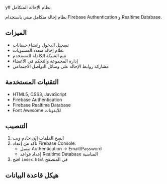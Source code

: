 y# نظام الإحالة المتكامل

نظام إحالة متكامل مبني باستخدام Firebase Authentication و Realtime Database.

## الميزات

- تسجيل الدخول وإنشاء حسابات
- نظام إحالة متعدد المستويات
- تتبع الشبكة الكاملة للمستخدم
- إدارة المجموعة والتحكم في الأعضاء
- مشاركة روابط الإحالة على وسائل التواصل الاجتماعي

## التقنيات المستخدمة

- HTML5, CSS3, JavaScript
- Firebase Authentication
- Firebase Realtime Database
- Font Awesome للأيقونات

## التنصيب

1. انسخ الملفات إلى خادم ويب
2. تأكد من إعداد Firebase Console:
   - تفعيل Authentication → Email/Password
   - إعداد قواعد Realtime Database المناسبة
3. افتح `index.html` في المتصفح

## هيكل قاعدة البيانات
